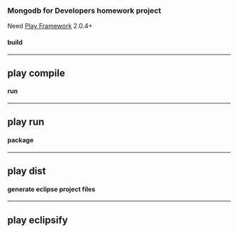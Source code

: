 ### Mongodb for Developers homework project
Need [Play Framework](http://www.playframework.org/) 2.0.4+

#### build
---
play compile
---

#### run
---
play run
---

#### package
---
play dist
---

#### generate eclipse project files
---
play eclipsify
---
